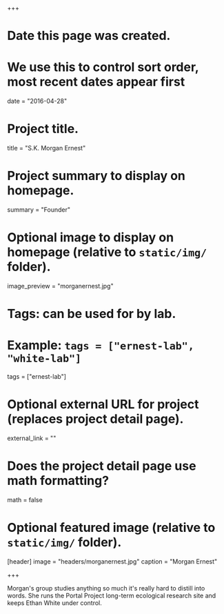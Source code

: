 +++
# Date this page was created.
# We use this to control sort order, most recent dates appear first
date = "2016-04-28"

# Project title.
title = "S.K. Morgan Ernest"

# Project summary to display on homepage.
summary = "Founder"

# Optional image to display on homepage (relative to `static/img/` folder).
image_preview = "morganernest.jpg"

# Tags: can be used for by lab.
# Example: `tags = ["ernest-lab", "white-lab"]`
tags = ["ernest-lab"]

# Optional external URL for project (replaces project detail page).
external_link = ""

# Does the project detail page use math formatting?
math = false

# Optional featured image (relative to `static/img/` folder).
[header]
image = "headers/morganernest.jpg"
caption = "Morgan Ernest"

+++

Morgan's group studies anything so much it's really hard to distill into words. She runs the Portal Project long-term ecological research site and keeps Ethan White under control.
